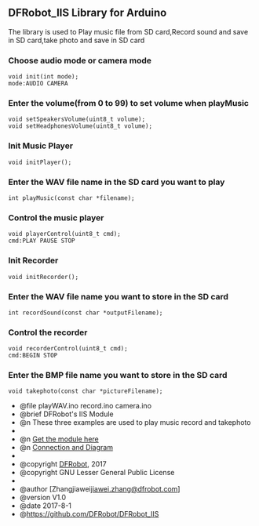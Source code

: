 DFRobot_IIS Library for Arduino
---------------------------------------------------------

The library is used to Play music file from SD card,Record sound and save in SD card,take photo
and save in SD card 

### Choose audio mode or camera mode
  
    void init(int mode);
	mode:AUDIO CAMERA

### Enter the volume(from 0 to 99) to set volume when playMusic

    void setSpeakersVolume(uint8_t volume);	
    void setHeadphonesVolume(uint8_t volume);

### Init Music Player	

    void initPlayer();	
   
### Enter the WAV file name in the SD card you want to play
    
    int playMusic(const char *filename);

### Control the music player 	

	void playerControl(uint8_t cmd);
	cmd:PLAY PAUSE STOP
	
### Init Recorder

    void initRecorder();

### Enter the WAV file name you want to store in the SD card 

    int recordSound(const char *outputFilename);
	
### Control the recorder
   
    void recorderControl(uint8_t cmd);
	cmd:BEGIN STOP 

### Enter the BMP file name you want to store in the SD card
   
    void takephoto(const char *pictureFilename);   
 
 * @file playWAV.ino record.ino camera.ino
 * @brief DFRobot's IIS Module
 * @n These three examples are used to play music record and takephoto 
 *
 * @n [Get the module here](等上架后添加商品购买链接)
 * @n [Connection and Diagram](等上架后添加wiki链接)
 *
 * @copyright	[DFRobot](http://www.dfrobot.com), 2017
 * @copyright	GNU Lesser General Public License
 *
 * @author [Zhangjiawei<jiawei.zhang@dfrobot.com>]
 * @version  V1.0
 * @date  2017-8-1
 * @https://github.com/DFRobot/DFRobot_IIS